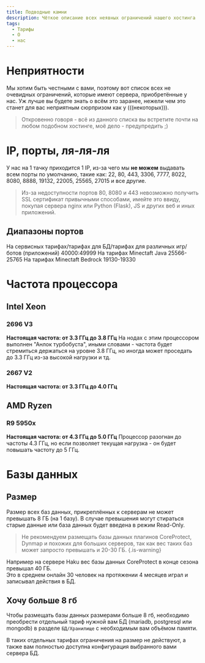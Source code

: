 ```yaml
---
title: Подводные камни
description: Чёткое описание всех неявных ограничений нашего хостинга
tags:
  - Тарифы
  - О
  - нас
---
```


# Неприятности
Мы хотим быть честными с вами, поэтому вот список всех не очевидных ограничений, которые имеют сервера, приобретённые у нас.
Уж лучше вы будете знать о всём это заранее, нежели чем это станет для вас неприятным сюрпризом как у (((некоторых))).

> Откровенно говоря - всё из данного списка вы встретите почти на любом подобном хостинге, моё дело - предупредить ;)


# IP, порты, ля-ля-ля
У нас на 1 тачку приходится 1 IP, из-за чего мы **не можем** выдавать всем порты по умолчанию, такие как:
22, 80, 443, 3306, 7777, 8022, 8080, 8888, 19132, 22005, 25565, 27015 и все другие.
> Из-за недоступности портов 80, 8080 и 443 невозможно получить SSL сертификат привычными способами, имейте это ввиду, покупая сервера nginx или Python (Flask), JS и других веб и иных приложений.


## Диапазоны портов
На сервисных тарифах/тарифах для БД/тарифах для различных игр/ботов (приложений) 40000:49999
На тарифах Minectaft Java 25566-25765
На тарифах Minectaft Bedrock 19130-19330

# Частота процессора
## Intel Xeon 
### 2696 V3
**Настоящая частота: от 3.3 ГГц до 3.8 ГГц**
На нодах с этим процессором выполнен "Анлок турбобуста", иными словами - частота будет стремиться держаться на уровне 3.8 ГГц, но иногда может проседать до 3.3 ГГц из-за высокой нагрузки и тд.

### 2667 V2
**Настоящая частота: от 3.3 ГГц до 4.0 ГГц**

## AMD Ryzen
### R9 5950x
**Настоящая частота: от 4.3 ГГц до 5.0 ГГц**
Процессор разогнан до частоты 4.3 ГГц, но если позволяет текущая нагрузка - он будет повышать частоту до 5 ГГц.

# Базы данных
## Размер
Размер всех баз данных, прикреплённых к серверам не может превышать 8 ГБ (на 1 базу).
В случае превышения могут стираться старые данные или база данных будет введена в режим Read-Only.
> Не рекомендуем размещать базы данных плагинов CoreProtect, Dynmap и похожих для больших серверов, так как вес таких баз может запросто превышать и 20-30 ГБ.
{.is-warning}

Например на сервере Haku вес базы данных CoreProtect в конце сезона превышал 40 ГБ.   
Это в среднем онлайн 30 человек на протяжении 4 месяцев играл и записывал действия в БД.


## Хочу больше 8 гб
Чтобы размещать базы данных размерами больше 8 гб, необходимо преобрести отдельный тариф нужной вам БД (mariadb, postgresql или mongodb) в разделе `БД/Хранилище` с необходимым вам объёмом памяти.  

В таких отдельных тарифах ограничения на размер не действуют, а также вам полностью доступна конфигурация выбранного вами сервера БД.
